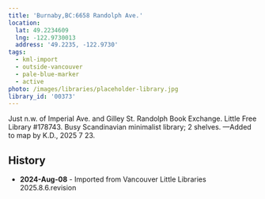 ```yaml
---
title: 'Burnaby,BC:6658 Randolph Ave.'
location:
  lat: 49.2234609
  lng: -122.9730013
  address: '49.2235, -122.9730'
tags:
  - kml-import
  - outside-vancouver
  - pale-blue-marker
  - active
photo: /images/libraries/placeholder-library.jpg
library_id: '00373'
---
```

Just n.w. of Imperial Ave. and Gilley St.
Randolph Book Exchange.
Little Free Library #178743.
Busy Scandinavian minimalist library; 2 shelves.
—Added to map by K.D., 2025 7 23.

## History
- **2024-Aug-08** - Imported from Vancouver Little Libraries 2025.8.6.revision
